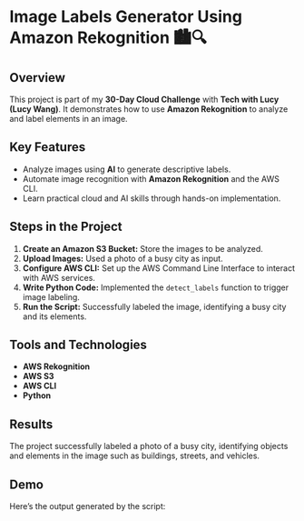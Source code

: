 # Image Labels Generator Using Amazon Rekognition 🏙️🔍

## Overview
This project is part of my **30-Day Cloud Challenge** with **Tech with Lucy (Lucy Wang)**. It demonstrates how to use **Amazon Rekognition** to analyze and label elements in an image.

## Key Features
- Analyze images using **AI** to generate descriptive labels.
- Automate image recognition with **Amazon Rekognition** and the AWS CLI.
- Learn practical cloud and AI skills through hands-on implementation.

## Steps in the Project
1. **Create an Amazon S3 Bucket:** Store the images to be analyzed.
2. **Upload Images:** Used a photo of a busy city as input.
3. **Configure AWS CLI:** Set up the AWS Command Line Interface to interact with AWS services.
4. **Write Python Code:** Implemented the `detect_labels` function to trigger image labeling.
5. **Run the Script:** Successfully labeled the image, identifying a busy city and its elements.

## Tools and Technologies
- **AWS Rekognition**
- **AWS S3**
- **AWS CLI**
- **Python**

## Results
The project successfully labeled a photo of a busy city, identifying objects and elements in the image such as buildings, streets, and vehicles.

## Demo
Here’s the output generated by the script:
